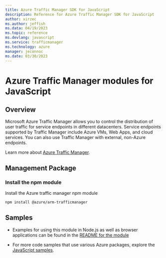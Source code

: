 ```yaml
---
title: Azure Traffic Manager SDK for JavaScript
description: Reference for Azure Traffic Manager SDK for JavaScript
author: xirzec
ms.author: jeffish
ms.data: 04/19/2023
ms.topic: reference
ms.devlang: javascript
ms.service: trafficmanager
ms.technology: azure
manager: jeconnoc
ms.date: 03/30/2023
---
```

# Azure Traffic Manager modules for JavaScript

## Overview

Microsoft Azure Traffic Manager allows you to control the distribution of user traffic for service endpoints in different datacenters. Service endpoints supported by Traffic Manager include Azure VMs, Web Apps, and cloud services. You can also use Traffic Manager with external, non-Azure endpoints.

Learn more about [Azure Traffic Manager](https://docs.microsoft.com/azure/traffic-manager/traffic-manager-overview).

## Management Package

### Install the npm module

Install the Azure traffic manager npm module

```bash
npm install @azure/arm-trafficmanager
```

## Samples

* Examples for using this module in Node.js as well as browser applications can be found in the [README for the module](https://www.npmjs.com/package/@azure/arm-trafficmanager)

* For more code samples that use various Azure packages, explore the [JavaScript samples](https://docs.microsoft.com/samples/browse/?languages=javascript).